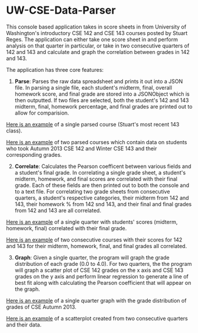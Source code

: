 UW-CSE-Data-Parser
==================

This console based application takes in score sheets in from University of Washington's introductory CSE 142 and CSE 143 courses posted by Stuart Reges. The application can either take one score sheet in and perform analysis on that quarter in particular, or take in two consecutive quarters of 142 and 143 and calculate and graph the correlation between grades in 142 and 143.

The application has three core features:

1. **Parse**: Parses the raw data spreadsheet and prints it out into a JSON file. In parsing a single file, each student's midterm, final, overall homework score, and final grade are stored into a JSONObject which is then outputted. If two files are selected, both the student's 142 and 143 midterm, final, homework percentage, and final grades are printed out to allow for comparision.

  [Here is an example](https://raw.githubusercontent.com/gestone/UW-CSE-Data-Parser/master/CSDataJSON/SingleQuarter/2014/cse143winter2014.json) of a single parsed course (Stuart's most recent 143 class).

  [Here is an example](https://raw.githubusercontent.com/gestone/UW-CSE-Data-Parser/master/CSDataJSON/ComparingQuarters/2014/autumn2013winter2014.json) of two parsed courses which contain data on students who took Autumn 2013 CSE 142 and Winter CSE 143 and their corresponding grades.

2. **Correlate**: Calculates the Pearson coefficent between various fields and a student's final grade. In correlating a single grade sheet, a student's midterm, homework, and final scores are correlated with their final grade. Each of these fields are then printed out to both the console and to a text file. For correlating two grade sheets from consecutive quarters, a student's respective categories, their midterm from 142 and 143, their homework % from 142 snd 143, and their final and final grades from 142 and 143 are all correlated. 

  [Here is an example](https://raw.githubusercontent.com/gestone/UW-CSE-Data-Parser/master/CSCorrelationData/2014/cse142autumn2013.json) of a single quarter with students' scores (midterm, homework, final) correlated with their final grade.
  
  [Here is an example](https://raw.githubusercontent.com/gestone/UW-CSE-Data-Parser/master/CSCorrelationData/2014/autumn2013winter2014.txt) of two consecutive courses with their scores for 142 and 143 for their midterm, homework, final, and final grades all correlated.
  
3. **Graph**: Given a single quarter, the program will graph the grade distribution of each grade (0.0 to 4.0). For two quarters, the the program will graph a scatter plot of CSE 142 grades on the x axis and CSE 143 grades on the y axis and perform linear regression to generate a line of best fit along with calculating the Pearson coefficient that will appear on the graph.

  [Here is an example](https://raw.githubusercontent.com/gestone/UW-CSE-Data-Parser/master/CSSampleGraphs/cse142autumn2013graph.png) of a single quarter graph with the grade distribution of grades of CSE Autumn 2013.
  
  [Here is an example](https://raw.githubusercontent.com/gestone/UW-CSE-Data-Parser/master/CSSampleGraphs/cse142autumn2013cse143winter2014graph.png) of a scatterplot created from two consecutive quarters and their data.
